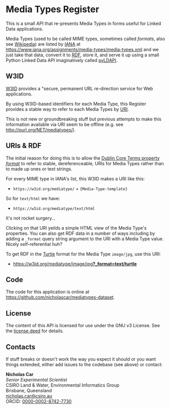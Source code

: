 <h1>Media Types Register</h1>
<p>This is a small API that re-presents Media Types in forms useful for Linked Data applications.</p>

<p>Media Types (used to be called MIME types, sometimes called <em>formats</em>, also see <a href="https://en.wikipedia.org/wiki/Media_type">Wikipedia</a>) are listed by <a href="https://www.iana.org/">IANA</a> at <a href="https://www.iana.org/assignments/media-types/media-types.xml">https://www.iana.org/assignments/media-types/media-types.xml</a> and we just take that data, convert it to <a href="https://www.w3.org/2001/sw/wiki/RDF">RDF</a>, store it, and serve it up using a small Python Linked Data API imaginatively called <a href="https://pypi.org/project/pyldapi/">pyLDAPI</a>.</p>
<h2>W3ID</h2>
<p><a href="https://w3id.org">W3ID</a> provides a "secure, permanent URL re-direction service for Web applications.</p>
<p>By using W3ID-based identifiers for each Media Type, this Register provides a stable way to refer to each Media Types by <a href="https://en.wikipedia.org/wiki/Uniform_Resource_Identifier">URI</a>.</p>

<p>This is not new or groundbreaking stuff but previous attempts to make this information available via URI seem to be offline (e.g. see <a href="http://purl.org/NET/mediatypes/">http://purl.org/NET/mediatypes/</a>).</p>

<h2>URIs &amp; RDF</h2>
<p>The initial reason for doing this is to allow the <a href="http://www.dublincore.org/documents/dcmi-terms/#terms-format">Dublin Core Terms property <em>format</em></a> to refer to stable, dereferenceable, URIs for Media Types rather than to made up ones or text strings.</p>

<p>For every MIME type in IANA's list, this W3ID makes a URI like this:</p>

<ul><li><code>https://w3id.org/mediatype/</code> + <code>{Media-Type-template}</code></li></ul>

<p>So for <code>text/html</code> we have:</p>

<ul><li><code>https://w3id.org/mediatype/text/html</code></li></ul>

<p>It's not rocket surgery...</p>

<p>Clicking on that URI yeilds a simple HTML view of the Media Type's properties. You can also get RDF data in a number of ways including by adding a <code>_format</code> query string argument to the URI with a Media Type value. Nicely self-referential huh?</p>
<p>To get RDF in the <a href="https://www.w3.org/TR/turtle/">Turtle</a> format for the Media Type <code>image/jpg</code>, use this URI:</p>
<ul><li><a href="https://w3id.org/mediatype/image/jpg?_format=text/turtle">https://w3id.org/mediatype/image/jpg<strong>?_format=text/turtle</strong></a></li></ul>

<h2>Code</h2>
<p>The code for this application is online at <a href="https://github.com/nicholascar/mediatypes-dataset">https://github.com/nicholascar/mediatypes-dataset</a>.</p>

<h2>License</h2>
<p>The content of this API is licensed for use under the GNU v3 License. See the <a href="https://www.gnu.org/copyleft/gpl.html">license deed</a> for details.</p>

<h2>Contacts</h2>
<p>If stuff breaks or doesn't work the way you expect it should or you want things extended, either add issues to the codebase (see above) or contact:</p>
<p>
    <strong>Nicholas Car</strong><br />
    <em>Senior Experimental Scientist</em><br />
    CSIRO Land &amp; Water, Environmental Informatics Group<br />
    Brisbane, Queensland<br />
    <a href="mailto:nicholas.car@csiro.au">nicholas.car@csiro.au</a><br />
    ORCID: <a href="https://orcid.org/0000-0002-8742-7730">0000-0002-8742-7730</a>
</p>
